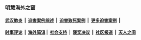 
### 明慧海外之窗

####  [武汉肺炎](indexes/365.md?t=03100400) &nbsp;|&nbsp;  [迫害案例综述](indexes/328.md?t=03100400) &nbsp;|&nbsp; [迫害致死案例](indexes/277.md?t=03100400)  &nbsp;|&nbsp; [更多迫害案例](indexes/81.md?t=03100400)  &nbsp;|&nbsp; 
####  [时事评论](indexes/19.md?t=03100400) &nbsp;|&nbsp; [海外简讯](indexes/245.md?t=03100400)&nbsp;|&nbsp;  [社会支持](indexes/140.md?t=03100400) &nbsp;|&nbsp; [褒奖决议](indexes/282.md?t=03100400) &nbsp;|&nbsp; [社区报道](indexes/91.md?t=03100400)  &nbsp;|&nbsp; [天人之间](indexes/78.md?t=03100400) 

